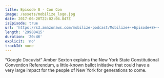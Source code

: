 ```yaml
---
title: Episode 8 - Con Con
image: /assets/mobilize_logo.jpg
date: 2017-06-20T22:02:04.847Z
isEpisode: true
url: 'https://s3.amazonaws.com/mobilize-podcast/Mobilize+-+Episode+8+-+Con+Con.mp3'
length: '29988415'
duration: '20:46'
explicit: 'no'
trackId: none
---
```

“Google Docuvist” Amber Sexton explains the New York State Constitutional Convention Referendum, a little-known ballot initiative that could have a very large impact for the people of New York for generations to come.


